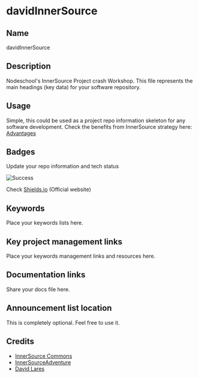 # davidInnerSource

## Name

davidInnerSource

## Description

Nodeschool's InnerSource Project crash Workshop. This file represents the main headings (key data) for your software repository.

## Usage

Simple, this could be used as a project repo information skeleton for any software development. Check the benefits from InnerSource strategy here: [Advantages](https://github.com/espadrine)

## Badges

Update your repo information and tech status

![Success](https://img.shields.io/badge/Success-Success%20Repo-green.svg)

Check [Shields.io](https://shields.io/) (Official website)

## Keywords

Place your keywords lists here.

## Key project management links

Place your keywords management links and resources here.

## Documentation links

Share your docs file here.

## Announcement list location

This is completely optional. Feel free to use it.

## Credits

- [InnerSource Commons](https://innersourcecommons.org/)
- [InnerSourceAdventure](https://github.com/CollaborareDotNet/innersourceadventure)
- [David Lares](https://twitter.com/davidlares3)
